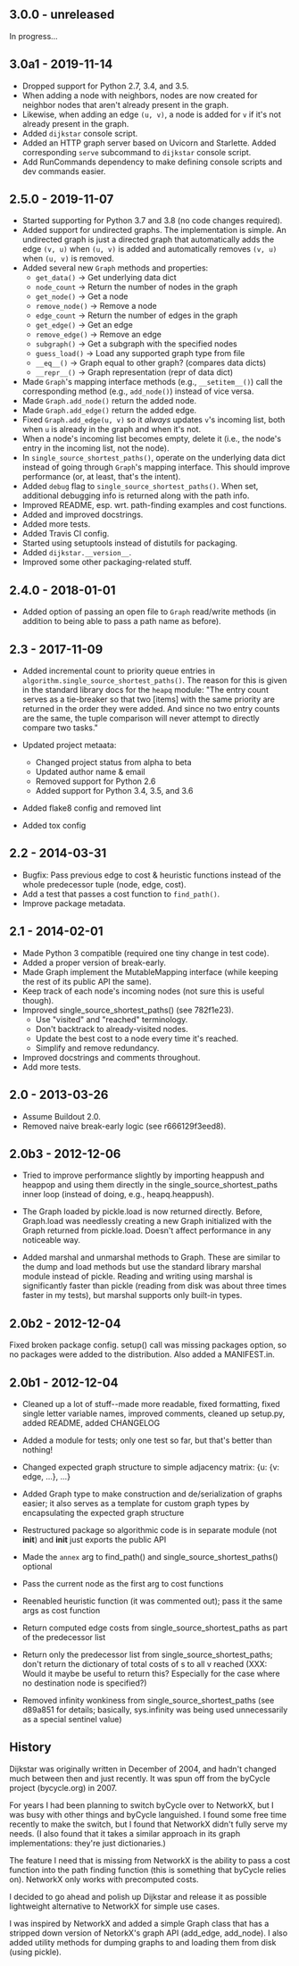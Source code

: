 ## 3.0.0 - unreleased

In progress...

## 3.0a1 - 2019-11-14

- Dropped support for Python 2.7, 3.4, and 3.5.
- When adding a node with neighbors, nodes are now created for neighbor
  nodes that aren't already present in the graph.
- Likewise, when adding an edge `(u, v)`, a node is added for `v` if
  it's not already present in the graph.
- Added `dijkstar` console script.
- Added an HTTP graph server based on Uvicorn and Starlette. Added
  corresponding `serve` subcommand to `dijkstar` console script.
- Add RunCommands dependency to make defining console scripts and dev
  commands easier.


## 2.5.0 - 2019-11-07

- Started supporting for Python 3.7 and 3.8 (no code changes required).
- Added support for undirected graphs. The implementation is simple. An
  undirected graph is just a directed graph that automatically adds the
  edge `(v, u)` when `(u, v)` is added and automatically removes
  `(v, u)` when `(u, v)` is removed.
- Added several new `Graph` methods and properties:
  - `get_data()` -> Get underlying data dict
  - `node_count` -> Return the number of nodes in the graph
  - `get_node()` -> Get a node
  - `remove_node()` -> Remove a node
  - `edge_count` -> Return the number of edges in the graph
  - `get_edge()` -> Get an edge
  - `remove_edge()` -> Remove an edge
  - `subgraph()` -> Get a subgraph with the specified nodes
  - `guess_load()` -> Load any supported graph type from file
  - `__eq__()` -> Graph equal to other graph? (compares data dicts)
  - `__repr__()` -> Graph representation (repr of data dict)
- Made `Graph`'s mapping interface methods (e.g., `__setitem__()`) call
  the corresponding method (e.g., `add_node()`) instead of vice versa.
- Made `Graph.add_node()` return the added node.
- Made `Graph.add_edge()` return the added edge.
- Fixed `Graph.add_edge(u, v)` so it *always* updates `v`'s incoming
  list, both when `u` is already in the graph and when it's not.
- When a node's incoming list becomes empty, delete it (i.e., the node's
  entry in the incoming list, not the node).
- In `single_source_shortest_paths()`, operate on the underlying data
  dict instead of going through `Graph`'s mapping interface. This should
  improve performance (or, at least, that's the intent).
- Added `debug` flag to `single_source_shortest_paths()`. When set,
  additional debugging info is returned along with the path info.
- Improved README, esp. wrt. path-finding examples and cost functions.
- Added and improved docstrings.
- Added more tests.
- Added Travis CI config.
- Started using setuptools instead of distutils for packaging.
- Added `dijkstar.__version__`.
- Improved some other packaging-related stuff.

## 2.4.0 - 2018-01-01

- Added option of passing an open file to `Graph` read/write methods (in
  addition to being able to pass a path name as before).


## 2.3 - 2017-11-09

- Added incremental count to priority queue entries in
  `algorithm.single_source_shortest_paths()`. The reason for this is
  given in the standard library docs for the `heapq` module: "The entry
  count serves as a tie-breaker so that two [items] with the same
  priority are returned in the order they were added. And since no two
  entry counts are the same, the tuple comparison will never attempt to
  directly compare two tasks."

- Updated project metaata:
  - Changed project status from alpha to beta
  - Updated author name & email
  - Removed support for Python 2.6
  - Added support for Python 3.4, 3.5, and 3.6

- Added flake8 config and removed lint

- Added tox config


## 2.2 - 2014-03-31

- Bugfix: Pass previous edge to cost & heuristic functions instead of
  the whole predecessor tuple (node, edge, cost).
- Add a test that passes a cost function to `find_path()`.
- Improve package metadata.


## 2.1 - 2014-02-01

- Made Python 3 compatible (required one tiny change in test code).
- Added a proper version of break-early.
- Made Graph implement the MutableMapping interface (while keeping the
  rest of its public API the same).
- Keep track of each node's incoming nodes (not sure this is useful
  though).
- Improved single_source_shortest_paths() (see 782f1e23).
  - Use "visited" and "reached" terminology.
  - Don't backtrack to already-visited nodes.
  - Update the best cost to a node every time it's reached.
  - Simplify and remove redundancy.
- Improved docstrings and comments throughout.
- Add more tests.


## 2.0 - 2013-03-26

- Assume Buildout 2.0.
- Removed naive break-early logic (see r666129f3eed8).


## 2.0b3 - 2012-12-06

- Tried to improve performance slightly by importing heappush and
  heappop and using them directly in the single_source_shortest_paths
  inner loop (instead of doing, e.g., heapq.heappush).

- The Graph loaded by pickle.load is now returned directly. Before,
  Graph.load was needlessly creating a new Graph initialized with the
  Graph returned from pickle.load. Doesn't affect performance in any
  noticeable way.

- Added marshal and unmarshal methods to Graph. These are similar to the
  dump and load methods but use the standard library marshal module
  instead of pickle. Reading and writing using marshal is significantly
  faster than pickle (reading from disk was about three times faster in
  my tests), but marshal supports only built-in types.


## 2.0b2 - 2012-12-04

Fixed broken package config. setup() call was missing packages option,
so no packages were added to the distribution. Also added a MANIFEST.in.


## 2.0b1 - 2012-12-04

- Cleaned up a lot of stuff--made more readable, fixed formatting,
  fixed single letter variable names, improved comments, cleaned up
  setup.py, added README, added CHANGELOG

- Added a module for tests; only one test so far, but that's better than
  nothing!

- Changed expected graph structure to simple adjacency matrix:
  {u: {v: edge, ...}, ...}

- Added Graph type to make construction and de/serialization of graphs
  easier; it also serves as a template for custom graph types by
  encapsulating the expected graph structure

- Restructured package so algorithmic code is in separate module (not
  __init__) and __init__ just exports the public API

- Made the ``annex`` arg to find_path() and
  single_source_shortest_paths() optional

- Pass the current node as the first arg to cost functions

- Reenabled heuristic function (it was commented out); pass it the same
  args as cost function

- Return computed edge costs from single_source_shortest_paths as part
  of the predecessor list

- Return only the predecessor list from single_source_shortest_paths;
  don't return the dictionary of total costs of s to all v reached
  (XXX: Would it maybe be useful to return this? Especially for the case
  where no destination node is specified?)

- Removed infinity wonkiness from single_source_shortest_paths (see
  d89a851 for details; basically, sys.infinity was being used
  unnecessarily as a special sentinel value)


## History

Dijkstar was originally written in December of 2004, and hadn't changed
much between then and just recently. It was spun off from the byCycle
project (bycycle.org) in 2007.

For years I had been planning to switch byCycle over to NetworkX, but
I was busy with other things and byCycle languished. I found some free
time recently to make the switch, but I found that NetworkX didn't fully
serve my needs. (I also found that it takes a similar approach in its
graph implementations: they're just dictionaries.)

The feature I need that is missing from NetworkX is the ability to pass
a cost function into the path finding function (this is something that
byCycle relies on). NetworkX only works with precomputed costs.

I decided to go ahead and polish up Dijkstar and release it as possible
lightweight alternative to NetworkX for simple use cases.

I was inspired by NetworkX and added a simple Graph class that has
a stripped down version of NetorkX's graph API (add_edge, add_node).
I also added utility methods for dumping graphs to and loading them from
disk (using pickle).
